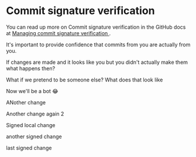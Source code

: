 # Commit signature verification

You can read up more on Commit signature verification in the GitHub docs at [Managing commit signature verification
](https://docs.github.com/en/authentication/managing-commit-signature-verification).

It's important to provide confidence that commits from you are actually from you.

If changes are made and it looks like you but you didn't actually make them what happens then?

What if we pretend to be someone else? What does that look like

Now we'll be a bot 😂

ANother change

Another change again 2

Signed local change

another signed change

last signed change
